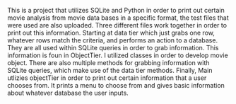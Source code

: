 This is a project that utilizes SQLite and Python in order to print out certain movie analysis from movie data bases in a specific format, the test files that were used are also uploaded. Three different files work together in order to print out this information. Starting at data tier which just grabs one row, whatever rows match the criteria,
and performs an action to a database. They are all used within SQLite queries in order to grab information. This information is foun in ObjectTier. I utilized classes in order to develop movie object. There are also multiple methods for grabbing information with SQLite queries, which make use of the data tier methods. Finally, Main utlizies objectTier 
in order to print out certain information that a user chooses from. It prints a menu to choose from and gives basic information about whatever database the user inputs.
